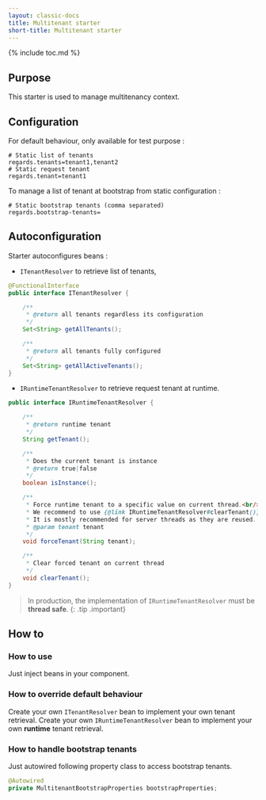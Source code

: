```yaml
---
layout: classic-docs
title: Multitenant starter
short-title: Multitenant starter
---
```


{% include toc.md %}

## Purpose

This starter is used to manage multitenancy context.

## Configuration

For default behaviour, only available for test purpose :

```properties
# Static list of tenants
regards.tenants=tenant1,tenant2
# Static request tenant
regards.tenant=tenant1
```

To manage a list of tenant at bootstrap from static configuration :

```properties
# Static bootstrap tenants (comma separated)
regards.bootstrap-tenants=
```

## Autoconfiguration

Starter autoconfigures beans :

* `ITenantResolver` to retrieve list of tenants,

```java
@FunctionalInterface
public interface ITenantResolver {

    /**
     * @return all tenants regardless its configuration
     */
    Set<String> getAllTenants();

    /**
     * @return all tenants fully configured
     */
    Set<String> getAllActiveTenants();
}
```

* `IRuntimeTenantResolver` to retrieve request tenant at runtime.

```java
public interface IRuntimeTenantResolver {

    /**
     * @return runtime tenant
     */
    String getTenant();

    /**
     * Does the current tenant is instance
     * @return true|false
     */
    boolean isInstance();

    /**
     * Force runtime tenant to a specific value on current thread.<br/>
     * We recommend to use {@link IRuntimeTenantResolver#clearTenant()} to clean the thread in a finally clause.<br/>
     * It is mostly recommended for server threads as they are reused.
     * @param tenant tenant
     */
    void forceTenant(String tenant);

    /**
     * Clear forced tenant on current thread
     */
    void clearTenant();
}
```

> In production, the implementation of `IRuntimeTenantResolver` must be **thread safe**.
{: .tip .important}

## How to

### How to use

Just inject beans in your component.

### How to override default behaviour

Create your own `ITenantResolver` bean to implement your own tenant retrieval.
Create your own `IRuntimeTenantResolver` bean to implement your own **runtime** tenant retrieval.

### How to handle bootstrap tenants

Just autowired following property class to access bootstrap tenants.

```java
@Autowired
private MultitenantBootstrapProperties bootstrapProperties;
```
